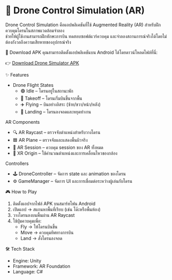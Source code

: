 # 🚀 Drone Control Simulation (AR)

Drone Control Simulation คือแอปพลิเคชันที่ใช้ Augmented Reality (AR) สำหรับฝึกควบคุมโดรนในสภาพแวดล้อมจำลอง  
ช่วยให้ผู้ใช้งานสามารถฝึกทักษะการบิน ทดสอบซอฟต์แวร์ควบคุม และจำลองสถานการณ์จริงได้โดยไม่ต้องกังวลถึงความเสียหายของอุปกรณ์จริง


📲 Download APK
คุณสามารถติดตั้งแอปพลิเคชันบน Android ได้โดยดาวน์โหลดไฟล์ที่นี่:

👉 [Download Drone Simulator APK](./apk/bild_app.apk)


✨ Features
- Drone Flight States
  - 🟢 Idle – โดรนอยู่ในสถานะพัก
  - 🛫 Takeoff – โดรนเริ่มบินขึ้นจากพื้น
  - ✈️ Flying – บินอย่างอิสระ (ซ้าย/ขวา/หน้า/หลัง)
  - 🛬 Landing – โดรนลงจอดและหยุดทำงาน

AR Components
  - 🔍 AR Raycast – ตรวจจับตำแหน่งสำหรับวางโดรน  
  - 🟦 AR Plane – ตรวจจับและแสดงพื้นผิวจริง  
  - 🔄 AR Session – ควบคุม session ของ AR ทั้งหมด  
  - 🎥 XR Origin – ใช้คำนวณตำแหน่งและการเคลื่อนไหวของกล้อง  

Controllers
  - 🕹️ DroneController – จัดการ state และ animation ของโดรน  
  - ⚙️ GameManager – จัดการ UI และการเชื่อมต่อระหว่างผู้เล่นกับโดรน  


🎮 How to Play
1. ติดตั้งแอปจากไฟล์ APK บนสมาร์ทโฟน Android  
2. เปิดแอป → สแกนหาพื้นที่เรียบ (เช่น โต๊ะหรือพื้นห้อง)  
3. วางโดรนลงบนพื้นผ่าน AR Raycast  
4. ใช้ปุ่มควบคุมเพื่อ:  
   - Fly → ให้โดรนบินขึ้น  
   - Move → ควบคุมทิศทางการบิน  
   - Land → สั่งโดรนลงจอด   


🛠 Tech Stack
- Engine: Unity  
- Framework: AR Foundation  
- Language: C#  

